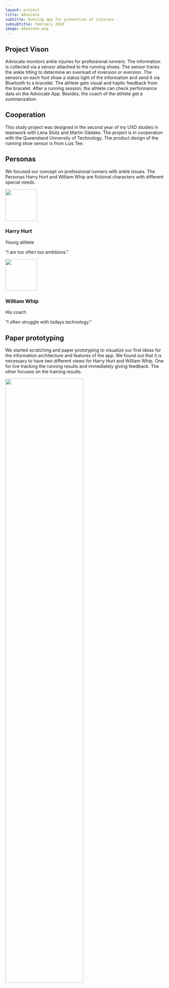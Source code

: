 ```yaml
---
layout: project
title: Advocate
subtitle: Running app for prevention of injuries
subsubtitle: February 2019
image: Advocate.png
---
```


<div class="projectHeaderPic"></div>

<div class="section">
  <div class="row">
    <div class="col-lg-6">
      <h2>Project Vison</h2>
      <p class="text-left">Advocate monitors ankle injuries for professional runners. The information is collected via a sensor attached to the running shoes. The sensor tracks the ankle tilting to determine an overload of inversion or eversion. The sensors on each foot show a status light of the information and send it via Bluetooth to a bracelet. The athlete gets visual and haptic feedback from the bracelet.
      After a running session, the athlete can check performance data on the Advocate App. Besides, the coach of the
      athlete get a summarization.
      </p>
    </div>
     <div class="col-lg-6">
      <h2>Cooperation</h2>
      <p>This study project was designed in the second year of my UXD studies in teamwork with Lena Stütz and Martin Gädeke.
      The project is in cooperation with the Queensland University of Technology. The product design of the running shoe sensor is from Luis Tee.
      </p>
    </div>
</div>
</div>

<div class="section spacer">
  <div class="row spacer">
    <div class="col-lg-12">
      <h2>Personas</h2>
      <p>We focused our concept on professional runners with ankle issues. The Personas Harry Hurt and William Whip are fictional characters with different special needs.</p>
    </div>
    <div class="col-lg-12">
    <div class="col-lg-12">
    <div class="row">
      <div class="col-lg-6">
        <div class="row">
             <div class="col-s-3 img-circle-pad">
              <img src="../{{ site.image_path }}/advocate/advPersonaHarryHurt.png" class="img-circle" width="100">
            </div> 
            <div class="col-s-9">
              <h3>Harry Hurt</h3>
              <p class="text-left text-muted">Young athlete</p>
              <p class="text-left">"I am too often too ambitions."</p>
            </div>
        </div>
      </div>
      <div class="col-lg-6">
        <div class="row">
            <div class="col-s-3 img-circle-pad">
              <img src="{{ site.baseurl }}/{{ site.image_path }}/advocate/advPersonaWilliamWhip.png" class="img-circle" width="100" >
            </div> 
            <div class="col-s-9">
              <h3>William Whip</h3>
              <p class="text-left text-muted">His coach</p>
              <p class="text-left">"I often struggle with todays technology."</p>
            </div>
          </div>
         </div>
         </div>
        </div>
      </div>
    </div>
  </div>

  <div class="row spacer"></div>

  <div class="section spacer"> 
    <div class="row">
    <div class="col-lg-6">
      <h2>Paper prototyping</h2>
      <p class="cl-lg-4 text-left">We started scratching and paper prototyping to visualize our first ideas for the information architecture and features of the app. We found out that it is necessary to have two different views for Harry Hurt and William Whip. One for live tracking the running results and immediately giving feedback. The other focuses on the training results.
      </p>
    </div>
      <div class="col-lg-6">
        <img src="{{ site.baseurl }}/{{ site.image_path }}/advocate/advPaperprototype.jpg" width="70%">
      </div>
    </div>
  </div>

  <div class="section spacer">
    <div class="row spacer">
      <div class="col-lg-12">
        <h2>Wireframes</h2>
          <p class="cl-lg-4 text-left">We drafted Wireframes to get an overview of the complexity of the concept. It also describes the structure and content of each screen.
          </p>
          <div class="text-center">
           <img src="{{ site.baseurl }}/{{ site.image_path }}/advocate/advWireframe.png" width="95%">
         </div>  
      </div>
    </div>  
  </div>


<div class="row spacer"></div> 

  <div class="section spacer"> 
    <div class="row spacer">
    <div class="col-lg-6">
      <h2>Moodboard</h2>
      <p class="cl-lg-4 text-left">The moodboard shows, that our design is predominantly discreet in white. The attention of the athlete and coach should be drawn by the colours green, yellow and red like a traffic light system. 
      </p>
    </div>
     <div class="col-lg-6">
     <img src="{{ site.baseurl }}/{{ site.image_path }}/advocate/advMoodboard.png" width="95%">
    </div>
</div>

  <div class="section spacer">
    <div class="row spacer">
      <div class="col-lg-12">
        <h2>Prototype</h2>
          <p class="cl-lg-4 text-left">The athletes training is tracked by the watch. The watch sends the data to the app. 
          The app gives immediate feedback about the running session and overall statistics related to the time range. That's how it supports minimizing injuries.
          A quick check-up about the feeling of the athlete is additionally collected. After the training, the coach controls the training data as well for additional support against injury prevention.
          </p>
         </div>  
        </div>
    </div>  
   </div>

   <div class="row">
     <div class="row spacer text-center iframe-container">
        <iframe class="example" frameborder="0" scrolling="no" src="https://www.youtube.com/embed/dhLVDUZhvxk?rel=0&amp;autoplay=0&mute=1" title="YouTube video player"  allow="accelerometer; autoplay; clipboard-write; encrypted-media; gyroscope; picture-in-picture" allowfullscreen></iframe>
      </div>  
  </div>

 


